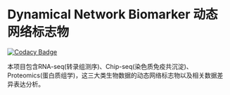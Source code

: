 # Dynamical Network Biomarker 动态网络标志物

[![Codacy Badge](https://app.codacy.com/project/badge/Grade/74dd0a3f2cb9426eabdc1c8ee092e2f7)](https://www.codacy.com/gh/lllvcs/Dynamical-Network-Biomarker/dashboard?utm_source=github.com&amp;utm_medium=referral&amp;utm_content=lllvcs/Dynamical-Network-Biomarker&amp;utm_campaign=Badge_Grade)

本项目包含RNA-seq(转录组测序)、Chip-seq(染色质免疫共沉淀)、Proteomics(蛋白质组学)，这三大类生物数据的动态网络标志物以及相关数据差异表达分析。